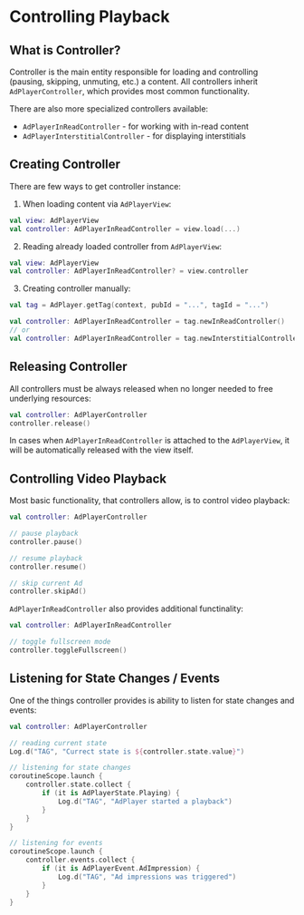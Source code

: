 # Controlling Playback

## What is Controller?

Controller is the main entity responsible for loading and controlling (pausing, skipping, unmuting, etc.) a content. All controllers inherit `AdPlayerController`, which provides most common functionality.

There are also more specialized controllers available:
- `AdPlayerInReadController` - for working with in-read content
- `AdPlayerInterstitialController` - for displaying interstitials


## Creating Controller

There are few ways to get controller instance:

1. When loading content via `AdPlayerView`:
```kotlin
val view: AdPlayerView
val controller: AdPlayerInReadController = view.load(...)
```

2. Reading already loaded controller from `AdPlayerView`:
```kotlin
val view: AdPlayerView
val controller: AdPlayerInReadController? = view.controller
```

3. Creating controller manually:
```kotlin
val tag = AdPlayer.getTag(context, pubId = "...", tagId = "...")

val controller: AdPlayerInReadController = tag.newInReadController()
// or
val controller: AdPlayerInReadController = tag.newInterstitialController()
```


## Releasing Controller

All controllers must be always released when no longer needed to free underlying resources:
```kotlin
val controller: AdPlayerController
controller.release()
```

In cases when `AdPlayerInReadController` is attached to the `AdPlayerView`, it will be automatically released with the view itself.


## Controlling Video Playback

Most basic functionality, that controllers allow, is to control video playback:
```kotlin
val controller: AdPlayerController

// pause playback
controller.pause()

// resume playback
controller.resume()

// skip current Ad
controller.skipAd()
```

`AdPlayerInReadController` also provides additional functinality:
```kotlin
val controller: AdPlayerInReadController

// toggle fullscreen mode
controller.toggleFullscreen()
```


## Listening for State Changes / Events

One of the things controller provides is ability to listen for state changes and events:
```kotlin
val controller: AdPlayerController

// reading current state
Log.d("TAG", "Currect state is ${controller.state.value}")

// listening for state changes
coroutineScope.launch {
    controller.state.collect {
        if (it is AdPlayerState.Playing) {
            Log.d("TAG", "AdPlayer started a playback")
        }
    }
}

// listening for events
coroutineScope.launch {
    controller.events.collect {
        if (it is AdPlayerEvent.AdImpression) {
            Log.d("TAG", "Ad impressions was triggered")
        }
    }
}
```
